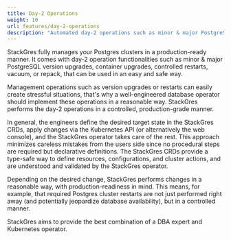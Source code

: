 ```yaml
---
title: Day-2 Operations
weight: 10
url: features/day-2-operations
description: "Automated day-2 operations such as minor & major PostgreSQL version upgrades, container upgrades, controlled restarts, vacuum, or repack"
---
```


StackGres fully manages your Postgres clusters in a production-ready manner.
It comes with day-2 operation functionalities such as minor & major PostgreSQL version upgrades, container upgrades, controlled restarts, vacuum, or repack, that can be used in an easy and safe way.

Management operations such as version upgrades or restarts can easily create stressful situations, that's why a well-engineered database operator should implement these operations in a reasonable way.
StackGres performs the day-2 operations in a controlled, production-grade manner.

In general, the engineers define the desired target state in the StackGres CRDs, apply changes via the Kubernetes API (or alternatively the web console), and the StackGres operator takes care of the rest.
This approach minimizes careless mistakes from the users side since no procedural steps are required but declarative definitions.
The StackGres CRDs provide a type-safe way to define resources, configurations, and cluster actions, and are understood and validated by the StackGres operator.

Depending on the desired change, StackGres performs changes in a reasonable way, with production-readiness in mind.
This means, for example, that required Postgres cluster restarts are not just performed right away (and potentially jeopardize database availability), but in a controlled manner.

StackGres aims to provide the best combination of a DBA expert and Kubernetes operator.

<!-- TODO guide for examples -->
